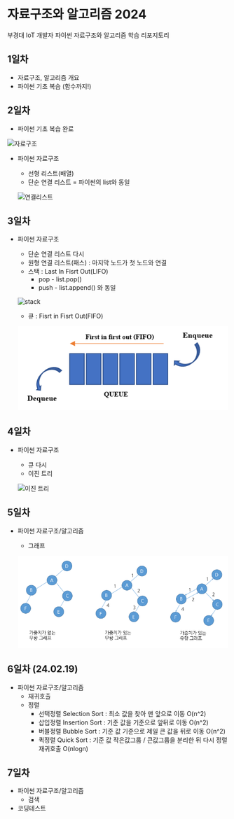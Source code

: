 # 자료구조와 알고리즘 2024
부경대 IoT 개발자 파이썬 자료구조와 알고리즘 학습 리포지토리

## 1일차
- 자료구조, 알고리즘 개요
- 파이썬 기초 복습 (함수까지!)

## 2일차
- 파이썬 기초 복습 완료

![자료구조](https://t1.daumcdn.net/cfile/tistory/23202B4C53FDC5600C)

- 파이썬 자료구조
    - 선형 리스트(배열)
    - 단순 연결 리스트 = 파이썬의 list와 동일

    ![연결리스트](https://upload.wikimedia.org/wikipedia/commons/9/9c/Single_linked_list.png)

## 3일차
- 파이썬 자료구조
    - 단순 연결 리스트 다시
    - 원형 연결 리스트(패스) : 마지막 노드가 첫 노드와 연결
    - 스택 : Last In Fisrt Out(LIFO)
        - pop - list.pop()
        - push - list.append() 와 동일

    ![stack](https://cs.lmu.edu/~ray/images/stack.gif)

    - 큐 : Fisrt in Fisrt Out(FIFO)

    ![queue](https://raw.githubusercontent.com/som7199/ds-and-algorithm-2024/main/images/queue.png)
    
## 4일차
- 파이썬 자료구조
    - 큐 다시
    - 이진 트리

    ![이진 트리](https://kahee.github.io//assets/post_img/tree3.png)

## 5일차
- 파이썬 자료구조/알고리즘
    - 그래프

    ![그래프 개념](https://raw.githubusercontent.com/som7199/ds-and-algorithm-2024/main/images/graph02.png)

## 6일차 (24.02.19)
- 파이썬 자료구조/알고리즘
    - 재귀호출
    - 정렬
        - 선택정렬 Selection Sort : 최소 값을 찾아 맨 앞으로 이동 O(n^2)
        - 삽입정렬 Insertion Sort : 기준 값을 기준으로 앞뒤로 이동 O(n^2)
        - 버블정렬 Bubble Sort : 기준 값 기준으로 제일 큰 값을 뒤로 이동 O(n^2)
        - 퀵정렬   Quick Sort : 기준 값 작은값그룹 / 큰값그룹을 분리한 뒤 다시 정렬 재귀호출 O(nlogn)

## 7일차
- 파이썬 자료구조/알고리즘
    - 검색
- 코딩테스트